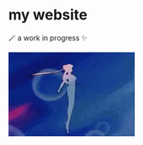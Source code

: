 # my website 
🪄 a work in progress ✨

![Gif of Sailor Moon's transformation](/images/transformation.gif "work in progress")
